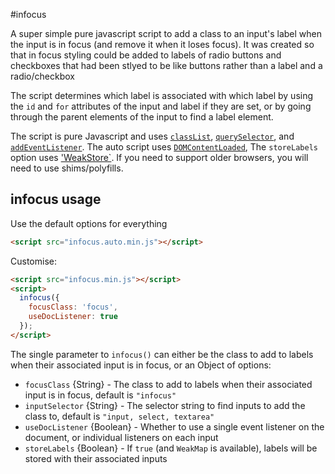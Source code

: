 #infocus

A super simple pure javascript script to add a class to an input's label when
the input is in focus (and remove it when it loses focus). It was created so
that in focus styling could be added to labels of radio buttons and checkboxes
that had been stlyed to be like buttons rather than a label and a
radio/checkbox


The script determines which label is associated with which label by using the
`id` and `for` attributes of the input and label if they are set, or by going
through the parent elements of the input to find a label element.

The script is pure Javascript and uses
[`classList`](http://caniuse.com/#feat=classlist),
[`querySelector`](http://caniuse.com/#feat=queryselector), and
[`addEventListener`](http://caniuse.com/#feat=addeventlistener).
The auto script uses
[`DOMContentLoaded`](http://caniuse.com/#feat=domcontentloaded),
The `storeLabels` option uses
['WeakStore`](http://kangax.github.io/compat-table/es6/#test-WeakMap).
If you need to support older browsers, you will need to use
shims/polyfills.

## infocus usage
Use the default options for everything

```html
<script src="infocus.auto.min.js"></script>
```

Customise:

```html
<script src="infocus.min.js"></script>
<script>
  infocus({
    focusClass: 'focus',
    useDocListener: true
  });
</script>
```

The single parameter to `infocus()` can either be the class to add to labels
when their associated input is in focus, or an Object of options:
- `focusClass` {String} - The class to add to labels when their associated
  input is in focus, default is `"infocus"`
- `inputSelector` {String} - The selector string to find inputs to add the
  class to, default is `"input, select, textarea"`
- `useDocListener` {Boolean} - Whether to use a single event listener on the
  document, or individual listeners on each input
- `storeLabels` {Boolean} - If `true` (and `WeakMap` is available), labels will
  be stored with their associated inputs
